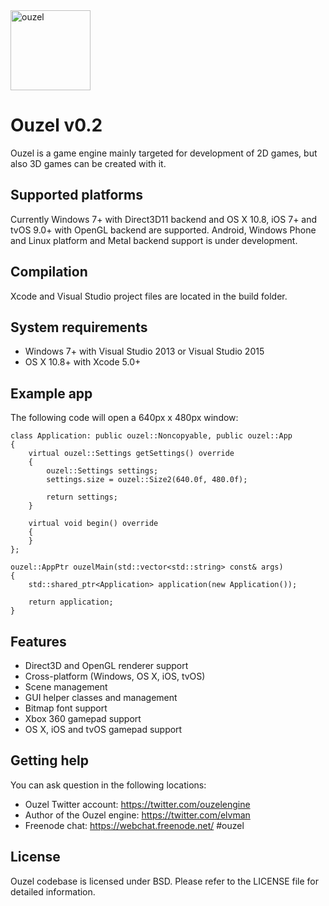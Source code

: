 <img src="https://github.com/elvman/ouzel/blob/master/logo/ouzel.png" alt="ouzel" width=128>

# Ouzel v0.2
Ouzel is a game engine mainly targeted for development of 2D games, but also 3D games can be created with it.

## Supported platforms
Currently Windows 7+ with Direct3D11 backend and OS X 10.8, iOS 7+ and tvOS 9.0+ with OpenGL backend are supported. Android, Windows Phone and Linux platform and Metal backend support is under development.

## Compilation

Xcode and Visual Studio project files are located in the build folder.

## System requirements
* Windows 7+ with Visual Studio 2013 or Visual Studio 2015
* OS X 10.8+ with Xcode 5.0+

## Example app

The following code will open a 640px x 480px window:

    class Application: public ouzel::Noncopyable, public ouzel::App
    {
        virtual ouzel::Settings getSettings() override
        {
            ouzel::Settings settings;
            settings.size = ouzel::Size2(640.0f, 480.0f);
        
            return settings;
        }
        
        virtual void begin() override
        {
        }
    };

    ouzel::AppPtr ouzelMain(std::vector<std::string> const& args)
    {
        std::shared_ptr<Application> application(new Application());
    
        return application;
    }

## Features

* Direct3D and OpenGL renderer support
* Cross-platform (Windows, OS X, iOS, tvOS)
* Scene management
* GUI helper classes and management
* Bitmap font support
* Xbox 360 gamepad support
* OS X, iOS and tvOS gamepad support

## Getting help

You can ask question in the following locations:

* Ouzel Twitter account: https://twitter.com/ouzelengine
* Author of the Ouzel engine: https://twitter.com/elvman
* Freenode chat: https://webchat.freenode.net/ #ouzel

## License

Ouzel codebase is licensed under BSD. Please refer to the LICENSE file for detailed information.